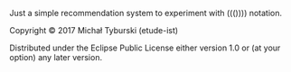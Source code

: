 Just a simple recommendation system to experiment with ((()))) notation.

Copyright © 2017 Michał Tyburski (etude-ist)

Distributed under the Eclipse Public License either version 1.0 or (at
your option) any later version.
